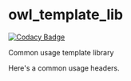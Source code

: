 # owl_template_lib

[![Codacy Badge](https://api.codacy.com/project/badge/Grade/8e7e093cdc294420ab30ccd35e751075)](https://app.codacy.com/manual/emilyenn/owl_template_lib?utm_source=github.com&utm_medium=referral&utm_content=emdgit/owl_template_lib&utm_campaign=Badge_Grade_Dashboard)

Common usage template library

Here's a common usage headers.
